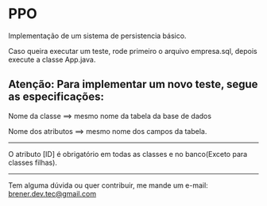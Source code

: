 PPO
===================
Implementação de um sistema de persistencia básico.





Caso queira executar um teste, rode primeiro o arquivo empresa.sql, depois execute a classe App.java.
  

Atenção:
  Para implementar um novo teste, segue as especificações:
  -----------------------------------------------------------
  Nome da classe ==> mesmo nome da tabela da base de dados
  
  Nome dos atributos ==> mesmo nome dos campos da tabela.
  
  -----
  O atributo [ID] é obrigatório em todas as classes e no banco(Exceto para classes filhas).
  
--------------------------------------------------------------
Tem alguma dúvida ou quer contribuir, me mande um e-mail: brener.dev.tec@gmail.com




